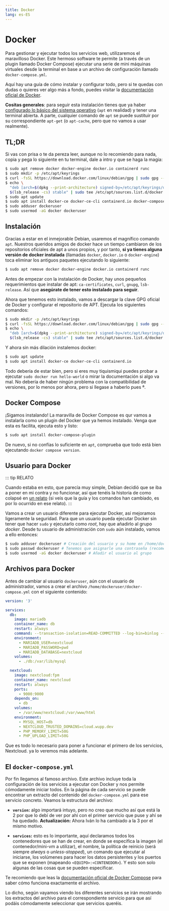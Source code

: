 ```yaml
---
title: Docker
lang: es-ES
---
```


# Docker

Para gestionar y ejecutar todos los servicios web, utilizaremos el maravilloso Docker. Este hermoso software te permite (a través de un plugin llamado Docker Compose) ejecutar una serie de mini máquinas virtuales desde la terminal en base a un archivo de configuración llamado `docker-compose.yml`.

Aquí hay una guía de cómo instalar y configurar todo, pero si te quedas con dudas o quieres ver algo más a fondo, puedes visitar la [documentación oficial de Docker](https://docs.docker.com/).

**Cositas generales**: para seguir esta instalación tienes que ya haber [configurado lo básico del sistema operativo](./sistema-encriptado) (`apt` en realidad) y tener una terminal abierta. A parte, cualquier comando de `apt` se puede sustituir por su correspondiente `apt-get` (o `apt-cache`, pero que no vamos a usar realmente).

## TL;DR

Si vas con prisa o te da pereza leer, aunque no lo recomiendo para nada, copia y pega lo siguiente en tu terminal, dale a intro y que se haga la magia:

```bash
$ sudo apt remove docker docker-engine docker.io containerd runc
$ sudo mkdir -p /etc/apt/keyrings
$ curl -fsSL https://download.docker.com/linux/debian/gpg | sudo gpg --dearmor -o /etc/apt/keyrings/docker.gpg
$ echo \
  "deb [arch=$(dpkg --print-architecture) signed-by=/etc/apt/keyrings/docker.gpg] https://download.docker.com/linux/debian \
  $(lsb_release -cs) stable" | sudo tee /etc/apt/sources.list.d/docker.list > /dev/null
$ sudo apt update
$ sudo apt install docker-ce docker-ce-cli containerd.io docker-compose-plugin
$ sudo adduser dockeruser
$ sudo usermod -aG docker dockeruser
```

## Instalación

Gracias a estar en el inmejorable Debian, usaremos el magnífico comando `apt`. Nuestros queridos amigos de docker hace un tiempo cambiaron de los repositorios oficiales de apt a unos propios, y por tanto, **si ya tienes alguna versión de docker instalada** (llamadas `docker`, `docker.io` o `docker-engine`) toca eliminar los antiguos paquetes ejecutando lo siguiente:

```bash
$ sudo apt remove docker docker-engine docker.io containerd runc
```

Antes de empezar con la instalación de Docker, hay unos pequeños requerimientos que instalar de apt: `ca-certificates`, `curl`, `gnupg`, `lsb-release`. Así que **asegúrate de tener esto instalado para seguir**.

Ahora que tenemos esto instalado, vamos a descargar la clave GPG oficial de Docker y configurar el repositorio de APT. Ejecuta los siguientes comandos:

```bash
$ sudo mkdir -p /etc/apt/keyrings
$ curl -fsSL https://download.docker.com/linux/debian/gpg | sudo gpg --dearmor -o /etc/apt/keyrings/docker.gpg
$ echo \
  "deb [arch=$(dpkg --print-architecture) signed-by=/etc/apt/keyrings/docker.gpg] https://download.docker.com/linux/debian \
  $(lsb_release -cs) stable" | sudo tee /etc/apt/sources.list.d/docker.list > /dev/null
```

Y ahora sin más dilación instalemos docker:

```bash
$ sudo apt update
$ sudo apt install docker-ce docker-ce-cli containerd.io
```

Todo debería de estar bien, pero si eres muy tiquismiqui puedes probar a ejecutar `sudo docker run hello-world` o mirar la documentación si algo va mal. No debería de haber ningún problema con la compatibilidad de versiones, por lo menos por ahora, pero si llegase a haberlo pues ª.

## Docker Compose

¡Sigamos instalando! La maravilla de Docker Compose es qur vamos a instalarla como un plugin del Docker que ya hemos instalado. Venga que esta es facilita, ejecuta esto y listo:

```bash
$ sudo apt install docker-compose-plugin
```

De nuevo, si no confías lo suficiente en `apt`, comprueba que todo está bien ejecutando `docker compose version`.

## Usuario para Docker

::: tip RELATO

Cuando estaba en esto, que parecía muy simple, Debian decidió que se iba a poner en mi contra y no funcionar, así que tenéis la historia de como colapsé en [un relato](../relatos/usuario-docker) (si veis que la guía y los comandos han cambiado, es por lo ocurrido en ese relato).
:::

Vamos a crear un usuario diferente para ejecutar Docker, así mejoramos ligeramente la seguridad. Para que un usuario pueda ejecutar Docker sin tener que hacer `sudo` y ejecutarlo como _root_, hay que añadirlo al grupo _docker_. Desde tu usuario de administración con `sudo` aún instalado, vamos a ello entonces:

```bash
$ sudo adduser dockeruser # Creación del usuario y su home en /home/dockeruser
$ sudo passwd dockeruser # Tenemos que asignarle una contraseña (recomendación: que sea larga)
$ sudo usermod -aG docker dockeruser # Añadir el usuario al grupo
```

## Archivos para Docker

Antes de cambiar al usuario `dockeruser`, aún con el usuario de administrador, vamos a crear el archivo `/home/dockeruser/docker-compose.yml` con el siguiente contenido:

```yml
version: '3'

services:
  db:
    image: mariadb
    container_name: db
    restart: always
    command: --transaction-isolation=READ-COMMITTED --log-bin=binlog --binlog-format=ROW
    environment:
      - MARIADB_USER=nextcloud
      - MARIADB_PASSWORD=pwd
      - MARIADB_DATABASE=nextcloud
    volumes:
      - ./db:/var/lib/mysql

  nextcloud:
    image: nextcloud:fpm
    container_name: nextcloud
    restart: always
    ports:
      - 9000:9000
    depends_on:
      - db
    volumes:
      - /var/www/nextcloud:/var/www/html
    environment:
      - MYSQL_HOST=db
      - NEXTCLOUD_TRUSTED_DOMAINS=cloud.wupp.dev
      - PHP_MEMORY_LIMIT=50G
      - PHP_UPLOAD_LIMIT=50G
```

Que es todo lo necesario para poner a funcionar el primero de los servicios, Nextcloud. ya lo veremos más adelante.

## El `docker-compose.yml`

Por fin llegamos al famoso archivo. Este archivo incluye toda la configuración de los servicios a ejecutar con Docker y nos permite cómodamente iniciar todos. En la página de cada servicio se puede encontrar un extracto del contenido del `docker-compose.yml` para ese servicio concreto. Veamos la estructura del archivo:

- **`version`:** algo importará intuyo, pero no creo que mucho así que está la 2 por que lo debí de ver por ahí con el primer servicio que puse y ahí se ha quedado. **Actualización:** Ahora Iván lo ha cambiado a la 3 por el mismo motivo.

- **`services`:** esto es lo importante, aquí declaramos todos los contenedores que se han de crear, en donde se especifica la imagen (el contenedor/mini-vm a utilizar), el nombre, la política de reinicio (será siempre _always_ o _unless-stopped_), un comando que ejecutar al iniciarse, los volúmenes para hacer los datos persistentes y los puertos que se exponen (mapeando `<EQUIPO>:<CONTENEDOR>`). Y esto son solo algunas de las cosas que se pueden especificar.

Te recomiendo que leas la [documentación oficial de Docker Compose](https://docs.docker.com/compose/) para saber cómo funciona exactamente el archivo.

Lo dicho, según vayamos viendo los diferentes servicios se irán mostrando los extractos del archivo para el correspondiente servicio para que así podáis cómodamente seleccionar que servicios queréis.
